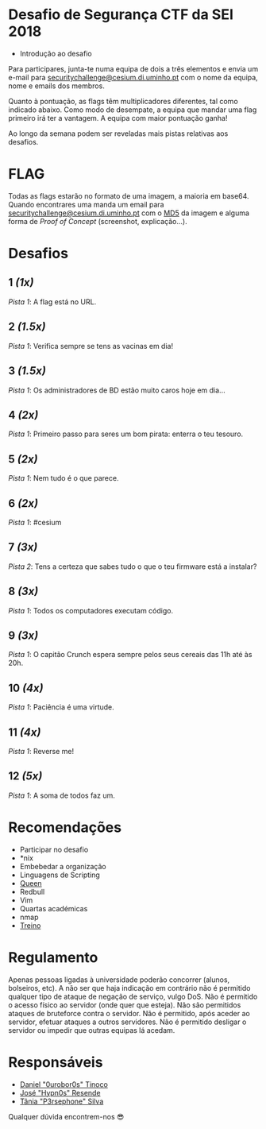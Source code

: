 # Desafio de Segurança CTF da SEI 2018

- Introdução ao desafio

Para participares, junta-te numa equipa de dois a três elementos e envia um e-mail para securitychallenge@cesium.di.uminho.pt com o nome da equipa, nome e emails dos membros.

Quanto à pontuação, as flags têm multiplicadores diferentes, tal como indicado abaixo. Como modo de desempate, a equipa que mandar uma flag primeiro irá ter a vantagem. A equipa com maior pontuação ganha!

Ao longo da semana podem ser reveladas mais pistas relativas aos desafios.

# FLAG

Todas as flags estarão no formato de uma imagem, a maioria em base64. Quando encontrares uma manda um email para securitychallenge@cesium.di.uminho.pt com o [MD5] da imagem e alguma forma de _Proof of Concept_ (screenshot, explicação...).

# Desafios
## 1 _(1x)_
_Pista 1_: A flag está no URL.

## 2 _(1.5x)_
_Pista 1_: Verifica sempre se tens as vacinas em dia!

## 3 _(1.5x)_
_Pista 1_: Os administradores de BD estão muito caros hoje em dia...

## 4 _(2x)_
_Pista 1_: Primeiro passo para seres um bom pirata: enterra o teu tesouro.

## 5 _(2x)_
_Pista 1_: Nem tudo é o que parece.

## 6 _(2x)_
_Pista 1_: #cesium

## 7 _(3x)_
_Pista 2_: Tens a certeza que sabes tudo o que o teu firmware está a instalar?

## 8 _(3x)_
_Pista 1_: Todos os computadores executam código.

## 9 _(3x)_
_Pista 1_: O capitão Crunch espera sempre pelos seus cereais das 11h até às 20h.

## 10 _(4x)_
_Pista 1_: Paciência é uma virtude.

## 11 _(4x)_
_Pista 1_: Reverse me!

## 12 _(5x)_
_Pista 1_: A soma de todos faz um.

# Recomendações
- Participar no desafio
- \*nix
- Embebedar a organização
- Linguagens de Scripting
- [Queen]
- Redbull
- Vim
- Quartas académicas
- nmap
- [Treino]

# Regulamento
Apenas pessoas ligadas à universidade poderão concorrer (alunos, bolseiros, etc). A não ser que haja indicação em contrário não é permitido qualquer tipo de ataque de negação de serviço, vulgo DoS. Não é permitido o acesso físico ao servidor (onde quer que esteja). Não são permitidos ataques de bruteforce contra o servidor. Não é permitido, após aceder ao servidor, efetuar ataques a outros servidores. Não é permitido desligar o servidor ou impedir que outras equipas lá acedam.

# Responsáveis
- [Daniel "0urobor0s" Tinoco](https://github.com/0urobor0s)
- [José "Hypn0s" Resende](https://github.com/zepedroresende)
- [Tânia "P3rsephone" Silva](https://github.com/p3rsephone)

Qualquer dúvida encontrem-nos :sunglasses:

[Treino]: http://www.dvwa.co.uk/
[Queen]: https://www.youtube.com/watch?v=-tJYN-eG1zk
[MD5]: https://en.wikipedia.org/wiki/Md5sum
